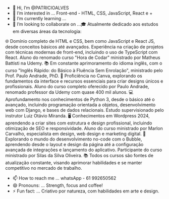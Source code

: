 - 👋 Hi, I’m @PATRICIOALVES
- 👀 I’m interested in ...  Front-end - HTML, CSS, JavaScript, React e +
- 🌱 I’m currently learning ...
- 💞️ I’m looking to collaborate on ...🎓 Atualmente dedicado aos estudos em diversas áreas da tecnologia:

🌐 Domínio completo de HTML e CSS, bem como JavaScript e React JS, desde conceitos básicos até avançados. Experiência na criação de projetos com técnicas modernas de front-end, incluindo o uso de TypeScript com React. Aluno do renomado curso "Hora de Codar" ministrado por Matheus Battisti na Udemy.
📚 Em constante aprimoramento do idioma inglês, com o curso "Inglês Rápido: do Básico à Fluência Sem Enrolação", ministrado pelo Prof. Paulo Andrade, PhD.
🎨 Proficiência no Canva, explorando os fundamentos da interface e recursos essenciais para criar designs únicos e profissionais. Aluno do curso completo oferecido por Paulo Andrade, renomado professor da Udemy com quase 400 mil alunos.
💻 Aprofundamento nos conhecimentos de Python 3, desde o básico até o avançado, incluindo programação orientada a objetos, desenvolvimento web com Django, e bases de dados relacionais. Estudo supervisionado pelo instrutor Luiz Otávio Miranda.
🖥️ Conhecimentos em Wordpress 2024, aprendendo a criar sites com estrutura e design profissional, incluindo otimização de SEO e responsividade. Aluno do curso ministrado por Marlon Carvalho, especialista em design, web design e marketing digital.
🔮 Explorando o mundo do desenvolvimento no-code com o Bubble, aprendendo desde o layout e design da página até a configuração avançada de integrações e lançamento do aplicativo. Participante do curso ministrado por Silas da Silva Oliveira.
📚 Todos os cursos são fontes de atualização constante, visando aprimorar habilidades e se manter competitivo no mercado de trabalho.
- 📫 How to reach me ... whatsApp - 61 992650562
- 😄 Pronouns: ... Strength, focus and coffee!
- ⚡ Fun fact: ... Criativo por natureza, com habilidades em arte e design.
